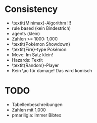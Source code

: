 # Consistency
- \textit{Minimax}-Algorithm !!!
- rule based (kein Bindestrich)
- agents (klein)
- Zahlen >= 1000: 1,000
- \textit{Pokémon Showdown}
- \textit{Fire}-type Pokémon
- Move: Im Satz klein!
- Hazards: Textit
- \textit{Random}-Player
- Kein \ac für damage! Das wird komisch 

# TODO
- Tabellenbeschreibungen
- Zahlen mit 1,000
- pmariligia: Immer Bibtex